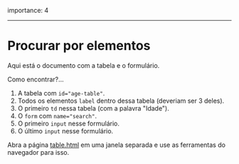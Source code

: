 importance: 4

---

# Procurar por elementos

Aqui está o documento com a tabela e o formulário.

Como encontrar?...

1. A tabela com `id="age-table"`.
2. Todos os elementos `label` dentro dessa tabela (deveriam ser 3 deles).
3. O primeiro `td` nessa tabela (com a palavra "Idade").
4. O `form` com `name="search"`.
5. O primeiro `input` nesse formulário.
6. O último `input` nesse formulário.

Abra a página [table.html](table.html) em uma janela separada e use as ferramentas do navegador para isso.